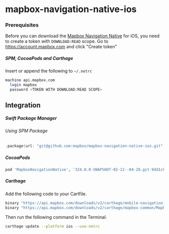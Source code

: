 # mapbox-navigation-native-ios

### Prerequisites

Before you can download the [Mapbox Navigation Native](https://github.com/mapbox/mapbox-navigation-native) for iOS, you need to create a token with `DOWNLOAD:READ` scope.
Go to https://account.mapbox.com and click "Create token"

##### SPM, CocoaPods and Carthage
Insert or append the following to `~/.netrc`

```bash
machine api.mapbox.com
  login mapbox
  password <TOKEN WITH DOWNLOAD:READ SCOPE>
```

## Integration

##### Swift Package Manager

###### Using SPM Package

```swift
.package(url: "git@github.com:mapbox/mapbox-navigation-native-ios.git", from: "324.0.0-SNAPSHOT-02-12--04-28.git-9dd1cb0-SNAPSHOT.0212T1359Z.ea7f843"),
```

##### CocoaPods

```ruby
pod 'MapboxNavigationNative', '324.0.0-SNAPSHOT-02-12--04-28.git-9dd1cb0-SNAPSHOT.0212T1359Z.ea7f843'
```

##### Carthage

Add the following code to your Cartfile.

```bash
binary "https://api.mapbox.com/downloads/v2/carthage/mobile-navigation-native/MapboxNavigationNative.json" == 324.0.0-SNAPSHOT-02-12--04-28.git-9dd1cb0-SNAPSHOT.0212T1359Z.ea7f843
binary "https://api.mapbox.com/downloads/v2/carthage/mapbox-common/MapboxCommon-ios.json" == 24.11.0-SNAPSHOT-02-12--04-28.git-9dd1cb0
```

Then run the following command in the Terminal.
```bash
carthage update --platform ios --use-netrc
```
